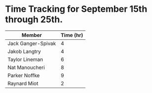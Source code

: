 # Time Tracking for September 15th through 25th.

| Member             | Time (hr) |
|--------------------|-----------|
| Jack Ganger-Spivak | 4         |
| Jakob Langtry      | 4         |
| Taylor Lineman     | 6         |
| Nat Manoucheri     | 8         |
| Parker Noffke      | 9         |
| Raynard Miot       | 2         |
